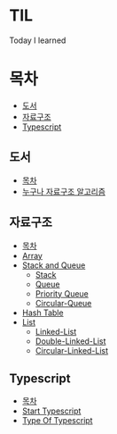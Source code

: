 # TIL
Today I learned

# 목차
- [도서](#도서)
- [자료구조](#자료구조)
- [Typescript](#Typescript)

## 도서
- [목차](#목차)
- [누구나 자료구조 알고리즘](Books/%EB%88%84%EA%B5%AC%EB%82%98%20%EC%9E%90%EB%A3%8C%EA%B5%AC%EC%A1%B0%EC%99%80%20%EC%95%8C%EA%B3%A0%EB%A6%AC%EC%A6%98(%EA%B0%9C%EC%A0%952%ED%8C%90).md)

## 자료구조
- [목차](#목차)
- [Array](자료구조/Array)
- [Stack and Queue](자료구조/Stack%20and%20Queue/)  
    - [Stack](자료구조/Stack%20and%20Queue/Stack.js)
    - [Queue](자료구조/Stack%20and%20Queue/Queue.js)
    - [Priority Queue](자료구조/Stack%20and%20Queue/Priority-Queue.js)
    - [Circular-Queue](/%EC%9E%90%EB%A3%8C%EA%B5%AC%EC%A1%B0/Stack%20and%20Queue/Circular-Queue.js)
- [Hash Table](%EC%9E%90%EB%A3%8C%EA%B5%AC%EC%A1%B0/Hash/)
- [List](/%EC%9E%90%EB%A3%8C%EA%B5%AC%EC%A1%B0/List/)
    - [Linked-List](/%EC%9E%90%EB%A3%8C%EA%B5%AC%EC%A1%B0/List/Linked-List/)
    - [Double-Linked-List](/%EC%9E%90%EB%A3%8C%EA%B5%AC%EC%A1%B0/List/Double-Linked-List/)
    - [Circular-Linked-List](/%EC%9E%90%EB%A3%8C%EA%B5%AC%EC%A1%B0/List/Circular-Linked-List/)

## Typescript
- [목차](#목차)
- [Start Typescript](TypeScript/Start%20TypeScript.md)
- [Type Of Typescript](TypeScript/Type.md)